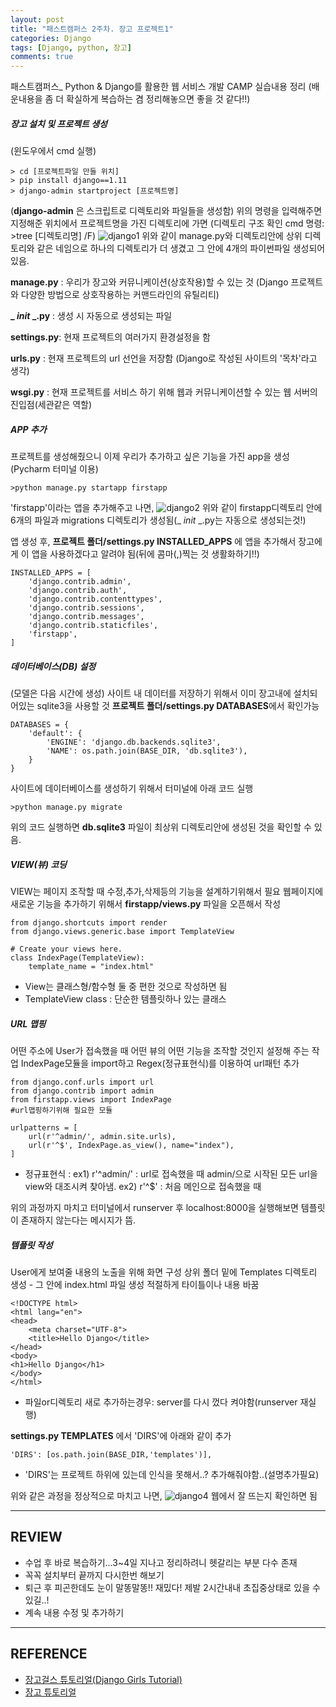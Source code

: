 ```yaml
---
layout: post
title: "패스트캠퍼스 2주차. 장고 프로젝트1"
categories: Django
tags: [Django, python, 장고]
comments: true
---
```


패스트캠퍼스_ Python & Django를 활용한 웹 서비스 개발 CAMP 실습내용 정리
(배운내용을 좀 더 확실하게 복습하는 겸 정리해놓으면 좋을 것 같다!!)


##### 장고 설치 및 프로젝트 생성
(윈도우에서 cmd 실행)
```
> cd [프로젝트파일 만들 위치]
> pip install django==1.11
> django-admin startproject [프로젝트명]
```
(**django-admin** 은 스크립트로 디렉토리와 파일들을 생성함)
위의 명령을 입력해주면 지정해준 위치에서 프로젝트명을 가진 디렉토리에 가면
(디렉토리 구조 확인 cmd 명령: >tree [디렉토리명] /F)
![django1](https://user-images.githubusercontent.com/34964514/34638592-1d48809e-f312-11e7-8a1d-88c1ea9434c5.jpg)
위와 같이 manage.py와 디렉토리안에 상위 디렉토리와 같은 네임으로 하나의 디렉토리가 더 생겼고 그 안에 4개의 파이썬파일 생성되어있음.

**manage.py** : 우리가 장고와 커뮤니케이션(상호작용)할 수 있는 것 (Django 프로젝트와 다양한 방법으로 상호작용하는 커맨드라인의 유틸리티)

**_ _init_ _.py** : 생성 시 자동으로 생성되는 파일

**settings.py**: 현재 프로젝트의 여러가지 환경설정을 함

**urls.py** : 현재 프로젝트의 url 선언을 저장함 (Django로 작성된 사이트의 '목차'라고 생각)

**wsgi.py** : 현재 프로젝트를 서비스 하기 위해 웹과 커뮤니케이션할 수 있는 웹 서버의 진입점(세관같은 역할)

##### APP 추가
프로젝트를 생성해줬으니 이제 우리가 추가하고 싶은 기능을 가진 app을 생성 (Pycharm 터미널 이용)
```
>python manage.py startapp firstapp
```
'firstapp'이라는 앱을 추가해주고 나면, 
![django2](https://user-images.githubusercontent.com/34964514/34638741-55ffb45e-f315-11e7-8ae1-07fc701079a0.JPG)
위와 같이 firstapp디렉토리 안에 6개의 파일과 migrations 디렉토리가 생성됨(_ _init_ _.py는 자동으로 생성되는것!)

앱 생성 후, **프로젝트 폴더/settings.py  INSTALLED_APPS** 에 앱을 추가해서 장고에게 이 앱을 사용하겠다고 알려야 됨(뒤에 콤마(,)찍는 것 생활화하기!!)
```
INSTALLED_APPS = [
    'django.contrib.admin',
    'django.contrib.auth',
    'django.contrib.contenttypes',
    'django.contrib.sessions',
    'django.contrib.messages',
    'django.contrib.staticfiles',
    'firstapp',
]
```

##### 데이터베이스(DB) 설정
(모델은 다음 시간에 생성)
사이트 내 데이터를 저장하기 위해서 이미 장고내에 설치되어있는 sqlite3을 사용할 것
**프로젝트 폴더/settings.py DATABASES**에서 확인가능
```
DATABASES = {
    'default': {
        'ENGINE': 'django.db.backends.sqlite3',
        'NAME': os.path.join(BASE_DIR, 'db.sqlite3'),
    }
}
```
사이트에 데이터베이스를 생성하기 위해서 터미널에 아래 코드 실행
```
>python manage.py migrate 
```
위의 코드 실행하면 **db.sqlite3** 파일이 최상위 디렉토리안에 생성된 것을 확인할 수 있음.


##### VIEW(뷰) 코딩
VIEW는 페이지 조작할 때 수정,추가,삭제등의 기능을 설계하기위해서 필요
웹페이지에 새로운 기능을 추가하기 위해서 **firstapp/views.py** 파일을 오픈해서 작성
```
from django.shortcuts import render
from django.views.generic.base import TemplateView

# Create your views here.
class IndexPage(TemplateView):
    template_name = "index.html"
```
* View는 클래스형/함수형 둘 중 편한 것으로 작성하면 됨
* TemplateView class : 단순한 템플릿하나 있는 클래스

##### URL 맵핑
어떤 주소에 User가 접속했을 때 어떤 뷰의 어떤 기능을 조작할 것인지 설정해 주는 작업
IndexPage모듈을 import하고 Regex(정규표현식)를 이용하여 url패턴 추가
```
from django.conf.urls import url
from django.contrib import admin
from firstapp.views import IndexPage
#url맵핑하기위해 필요한 모듈

urlpatterns = [
    url(r'^admin/', admin.site.urls),
    url(r'^$', IndexPage.as_view(), name="index"),
]
```
* 정규표현식 : ex1) r'^admin/' : url로 접속했을 때 admin/으로 시작된 모든 url을 view와 대조시켜 찾아냄.  ex2) r'^$' : 처음 메인으로 접속했을 때

위의 과정까지 마치고 터미널에서 runserver 후 localhost:8000을 실행해보면 템플릿이 존재하지 않는다는 메시지가 뜸. 

##### 템플릿 작성
User에게 보여줄 내용의 노출을 위해 화면 구성
상위 폴더 밑에 Templates 디렉토리 생성 - 그 안에 index.html 파일 생성
적절하게 타이틀이나 내용 바꿈
```
<!DOCTYPE html>
<html lang="en">
<head>
    <meta charset="UTF-8">
    <title>Hello Django</title>
</head>
<body>
<h1>Hello Django</h1>
</body>
</html>
```
* 파일or디렉토리 새로 추가하는경우: server를 다시 껐다 켜야함(runserver 재실행)

**settings.py TEMPLATES** 에서 'DIRS'에 아래와 같이 추가
```
'DIRS': [os.path.join(BASE_DIR,'templates')],
```
* 'DIRS'는 프로젝트 하위에 있는데 인식을 못해서..? 추가해줘야함..(설명추가필요)

위와 같은 과정을 정상적으로 마치고 나면,
![django4](https://user-images.githubusercontent.com/34964514/34639162-b43e14fe-f31d-11e7-8d15-2cfafa067f51.JPG)
웹에서 잘 뜨는지 확인하면 됨

- - -
## REVIEW
* 수업 후 바로 복습하기...3~4일 지나고 정리하려니 헷갈리는 부분 다수 존재
* 꼭꼭 설치부터 끝까지 다시한번 해보기
* 퇴근 후 피곤한데도 눈이 말똥말똥!! 재밌다! 제발 2시간내내 초집중상태로 있을  수 있길..!
* 계속 내용 수정 및 추가하기

- - -
## REFERENCE
* [장고걸스 튜토리얼(Django Girls Tutorial)](https://tutorial.djangogirls.org/ko)
* [장고 튜토리얼](https://docs.djangoproject.com/ko)

